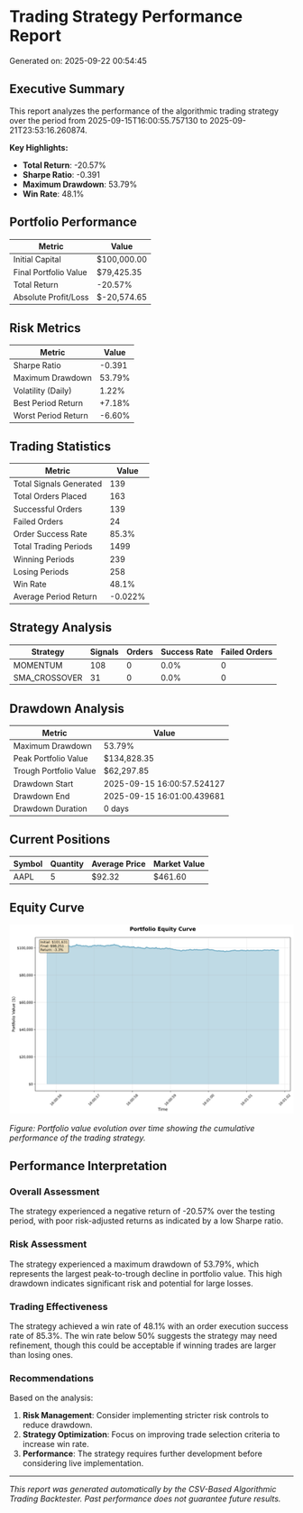 # Trading Strategy Performance Report

Generated on: 2025-09-22 00:54:45

## Executive Summary

This report analyzes the performance of the algorithmic trading strategy over the period from 2025-09-15T16:00:55.757130 to 2025-09-21T23:53:16.260874.

**Key Highlights:**
- **Total Return**: -20.57%
- **Sharpe Ratio**: -0.391
- **Maximum Drawdown**: 53.79%
- **Win Rate**: 48.1%

## Portfolio Performance

| Metric | Value |
|--------|-------|
| Initial Capital | $100,000.00 |
| Final Portfolio Value | $79,425.35 |
| Total Return | -20.57% |
| Absolute Profit/Loss | $-20,574.65 |

## Risk Metrics

| Metric | Value |
|--------|-------|
| Sharpe Ratio | -0.391 |
| Maximum Drawdown | 53.79% |
| Volatility (Daily) | 1.22% |
| Best Period Return | +7.18% |
| Worst Period Return | -6.60% |

## Trading Statistics

| Metric | Value |
|--------|-------|
| Total Signals Generated | 139 |
| Total Orders Placed | 163 |
| Successful Orders | 139 |
| Failed Orders | 24 |
| Order Success Rate | 85.3% |
| Total Trading Periods | 1499 |
| Winning Periods | 239 |
| Losing Periods | 258 |
| Win Rate | 48.1% |
| Average Period Return | -0.022% |

## Strategy Analysis

| Strategy | Signals | Orders | Success Rate | Failed Orders |
|----------|---------|--------|--------------|---------------|
| MOMENTUM | 108 | 0 | 0.0% | 0 |
| SMA_CROSSOVER | 31 | 0 | 0.0% | 0 |


## Drawdown Analysis

| Metric | Value |
|--------|-------|
| Maximum Drawdown | 53.79% |
| Peak Portfolio Value | $134,828.35 |
| Trough Portfolio Value | $62,297.85 |
| Drawdown Start | 2025-09-15 16:00:57.524127 |
| Drawdown End | 2025-09-15 16:01:00.439681 |
| Drawdown Duration | 0 days |

## Current Positions

| Symbol | Quantity | Average Price | Market Value |
|--------|----------|---------------|-------------|
| AAPL | 5 | $92.32 | $461.60 |


## Equity Curve

![Portfolio Equity Curve](equity_curve.png)

*Figure: Portfolio value evolution over time showing the cumulative performance of the trading strategy.*

## Performance Interpretation

### Overall Assessment
The strategy experienced a negative return of -20.57% over the testing period, with poor risk-adjusted returns as indicated by a low Sharpe ratio.

### Risk Assessment
The strategy experienced a maximum drawdown of 53.79%, which represents the largest peak-to-trough decline in portfolio value. This high drawdown indicates significant risk and potential for large losses.

### Trading Effectiveness
The strategy achieved a win rate of 48.1% with an order execution success rate of 85.3%. The win rate below 50% suggests the strategy may need refinement, though this could be acceptable if winning trades are larger than losing ones.

### Recommendations
Based on the analysis:

1. **Risk Management**: Consider implementing stricter risk controls to reduce drawdown.
2. **Strategy Optimization**: Focus on improving trade selection criteria to increase win rate.
3. **Performance**: The strategy requires further development before considering live implementation.

---

*This report was generated automatically by the CSV-Based Algorithmic Trading Backtester.*
*Past performance does not guarantee future results.*
